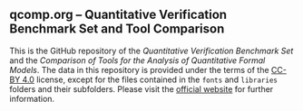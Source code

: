 ## qcomp.org – Quantitative Verification Benchmark Set and Tool Comparison

This is the GitHub repository of the *Quantitative Verification Benchmark Set* and the *Comparison of Tools for the Analysis of Quantitative Formal Models*.
The data in this repository is provided under the terms of the [CC-BY 4.0](http://creativecommons.org/licenses/by/4.0/) license, except for the files contained in the ``fonts`` and ``libraries`` folders and their subfolders.
Please visit the [official website](http://qcomp.org/) for further information.
